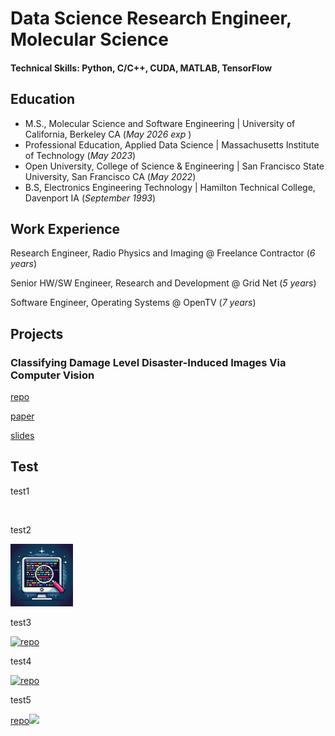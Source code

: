 # Data Science Research Engineer, Molecular Science

#### Technical Skills: Python, C/C++, CUDA, MATLAB, TensorFlow

## Education
- M.S., Molecular Science and Software Engineering  | University of California, Berkeley CA (_May 2026 exp_ )
- Professional Education, Applied Data Science      | Massachusetts Institute of Technology (_May 2023_)
- Open University, College of Science & Engineering | San Francisco State University, San Francisco CA (_May 2022_)
- B.S, Electronics Engineering Technology           | Hamilton Technical College, Davenport IA (_September 1993_)

## Work Experience

Research Engineer, Radio Physics and Imaging @ Freelance Contractor (_6 years_)

Senior HW/SW Engineer, Research and Development @ Grid Net (_5 years_)

Software Engineer, Operating Systems @ OpenTV (_7 years_)

## Projects

### Classifying Damage Level Disaster-Induced Images Via Computer Vision

[repo](https://github.com/fractalclockwork/Data200/blob/main/FinalPoject/README.md)

[paper](https://fractalclockwork.github.io/Data200/FinalPoject/narrative/Final_Project_Report.pdf)

[slides](https://fractalclockwork.github.io/Data200/FinalPoject/narrative/Final_Project_Presentation.pdf)

## Test

test1 

<a href="assets/img/code.jpeg" class="image fit"><img src="https://github.com/fractalclockwork/Data200/blob/main/FinalPoject/README.md" alt=""></a>

test2

<a href="https://github.com/fractalclockwork/Data200/blob/main/FinalPoject/README.md">
    <img src="assets/img/code.jpeg" width="100"/>
</a>

test3

[![repo](https://fractalclockwork.github.io/portfolio/assets/img/code.jpeg)](https://github.com/fractalclockwork/Data200/blob/main/FinalPoject/README.md)

test4

[<img src="https://fractalclockwork.github.io/portfolio/assets/img/code.jpeg" alt="repo" height="32" />](https://github.com/fractalclockwork/Data200/blob/main/FinalPoject/README.md)

test5

[repo![](https://fractalclockwork.github.io/portfolio/assets/img/code.jpeg)](https://github.com/fractalclockwork/Data200/blob/main/FinalPoject/README.md)


